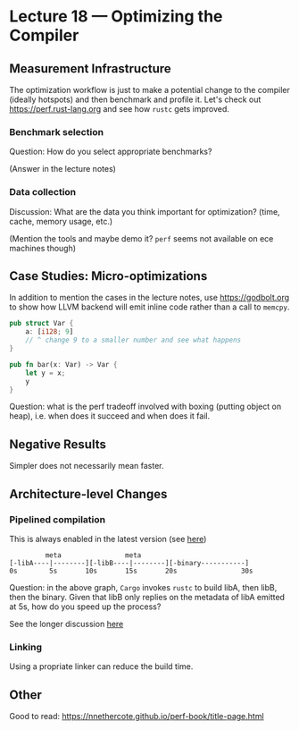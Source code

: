# Lecture 18 — Optimizing the Compiler

## Measurement Infrastructure

The optimization workflow is just to make a potential change to the compiler
(ideally hotspots) and then benchmark and profile it. Let's check out
<https://perf.rust-lang.org> and see how `rustc` gets improved.

### Benchmark selection

Question: How do you select appropriate benchmarks?

(Answer in the lecture notes)

### Data collection

Discussion: What are the data you think important for optimization? (time,
cache, memory usage, etc.)

(Mention the tools and maybe demo it? `perf` seems not available on ece machines
though)

## Case Studies: Micro-optimizations

In addition to mention the cases in the lecture notes, use <https://godbolt.org>
to show how LLVM backend will emit inline code rather than a call to `memcpy`.

```rust
pub struct Var {
    a: [i128; 9]
    // ^ change 9 to a smaller number and see what happens
}

pub fn bar(x: Var) -> Var {
    let y = x;
    y
}
```

Question: what is the perf tradeoff involved with boxing (putting object on
heap), i.e. when does it succeed and when does it fail.

## Negative Results

Simpler does not necessarily mean faster.

## Architecture-level Changes

### Pipelined compilation

This is always enabled in the latest version (see
[here](https://doc.rust-lang.org/cargo/reference/config.html#buildpipelining))

```
         meta                meta
[-libA----|--------][-libB----|--------][-binary-----------]
0s        5s       10s       15s       20s                30s
```

Question: in the above graph, `Cargo` invokes `rustc` to build libA, then libB,
then the binary. Given that libB only replies on the metadata of libA emitted at
5s, how do you speed up the process?

See the longer discussion [here](https://rust-lang.github.io/compiler-team/working-groups/pipelining/NOTES/)

### Linking

Using a propriate linker can reduce the build time.

## Other

Good to read: <https://nnethercote.github.io/perf-book/title-page.html>


